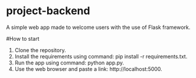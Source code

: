 # project-backend

A simple web app made to welcome users with the use of Flask framework.

#How to start

1. Clone the repository.
2. Install the requirements using command: pip install -r requirements.txt.
3. Run the app using command: python app.py.
4. Use the web browser and paste a link: http://localhost:5000.
